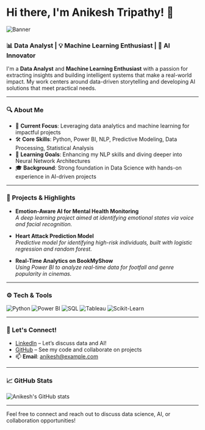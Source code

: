 # Hi there, I'm Anikesh Tripathy! 👋

![Banner](https://user-images.githubusercontent.com/XXXXXX/banner.png) <!-- Add a custom banner image -->

### 📊 Data Analyst | 💡 Machine Learning Enthusiast | 🚀 AI Innovator

I'm a **Data Analyst** and **Machine Learning Enthusiast** with a passion for extracting insights and building intelligent systems that make a real-world impact. My work centers around data-driven storytelling and developing AI solutions that meet practical needs.

---

### 🔍 About Me

- 📌 **Current Focus**: Leveraging data analytics and machine learning for impactful projects
- 🛠️ **Core Skills**: Python, Power BI, NLP, Predictive Modeling, Data Processing, Statistical Analysis
- 🌱 **Learning Goals**: Enhancing my NLP skills and diving deeper into Neural Network Architectures
- 🎓 **Background**: Strong foundation in Data Science with hands-on experience in AI-driven projects

---

### 🚀 Projects & Highlights

- **Emotion-Aware AI for Mental Health Monitoring**  
  *A deep learning project aimed at identifying emotional states via voice and facial recognition.*

- **Heart Attack Prediction Model**  
  *Predictive model for identifying high-risk individuals, built with logistic regression and random forest.*

- **Real-Time Analytics on BookMyShow**  
  *Using Power BI to analyze real-time data for footfall and genre popularity in cinemas.*

---

### ⚙️ Tech & Tools

![Python](https://img.shields.io/badge/Python-3776AB?style=for-the-badge&logo=python&logoColor=white)
![Power BI](https://img.shields.io/badge/PowerBI-F2C811?style=for-the-badge&logo=powerbi&logoColor=black)
![SQL](https://img.shields.io/badge/SQL-00758F?style=for-the-badge&logo=postgresql&logoColor=white)
![Tableau](https://img.shields.io/badge/Tableau-E97627?style=for-the-badge&logo=tableau&logoColor=white)
![Scikit-Learn](https://img.shields.io/badge/Scikit--Learn-F7931E?style=for-the-badge&logo=scikit-learn&logoColor=black)

---

### 💬 Let's Connect!

- [LinkedIn](https://www.linkedin.com/in/anikeshtripathy) – Let’s discuss data and AI!
- [GitHub](https://github.com/anikeshtripathy) – See my code and collaborate on projects
- 📫 **Email**: anikesh@example.com <!-- Replace with your actual email -->

---

### 📈 GitHub Stats
![Anikesh's GitHub stats](https://github-readme-stats.vercel.app/api?username=anikeshtripathy&show_icons=true&theme=radical)

---

Feel free to connect and reach out to discuss data science, AI, or collaboration opportunities!
